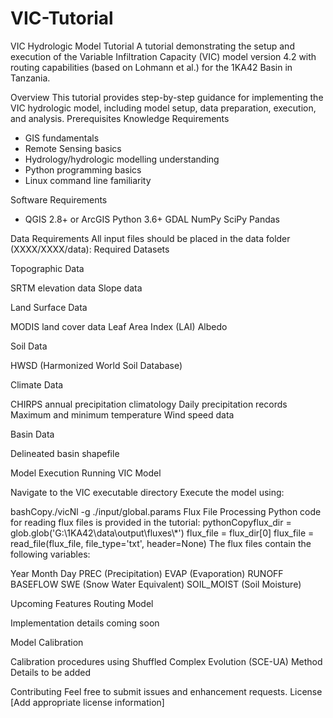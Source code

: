 # VIC-Tutorial
VIC Hydrologic Model Tutorial
A tutorial demonstrating the setup and execution of the Variable Infiltration Capacity (VIC) model version 4.2 with routing capabilities (based on Lohmann et al.) for the 1KA42 Basin in Tanzania.

Overview
This tutorial provides step-by-step guidance for implementing the VIC hydrologic model, including model setup, data preparation, execution, and analysis.
Prerequisites
Knowledge Requirements

- GIS fundamentals
- Remote Sensing basics
- Hydrology/hydrologic modelling understanding
- Python programming basics
- Linux command line familiarity

Software Requirements

- QGIS 2.8+ or ArcGIS
Python 3.6+
GDAL
NumPy
SciPy
Pandas

Data Requirements
All input files should be placed in the data folder (XXXX/XXXX/data):
Required Datasets

Topographic Data

SRTM elevation data
Slope data


Land Surface Data

MODIS land cover data
Leaf Area Index (LAI)
Albedo


Soil Data

HWSD (Harmonized World Soil Database)


Climate Data

CHIRPS annual precipitation climatology
Daily precipitation records
Maximum and minimum temperature
Wind speed data


Basin Data

Delineated basin shapefile



Model Execution
Running VIC Model

Navigate to the VIC executable directory
Execute the model using:

bashCopy./vicNl -g ./input/global.params
Flux File Processing
Python code for reading flux files is provided in the tutorial:
pythonCopyflux_dir = glob.glob('G:\\1KA42\\data\\output\\fluxes\\*')
flux_file = flux_dir[0]
flux_file = read_file(flux_file, file_type='txt', header=None)
The flux files contain the following variables:

Year
Month
Day
PREC (Precipitation)
EVAP (Evaporation)
RUNOFF
BASEFLOW
SWE (Snow Water Equivalent)
SOIL_MOIST (Soil Moisture)

Upcoming Features
Routing Model

Implementation details coming soon

Model Calibration

Calibration procedures using Shuffled Complex Evolution (SCE-UA) Method
Details to be added

Contributing
Feel free to submit issues and enhancement requests.
License
[Add appropriate license information]
